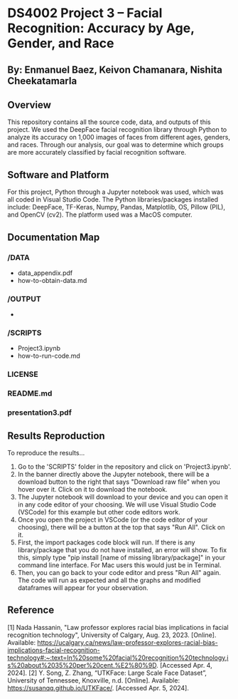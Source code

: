 # DS4002 Project 3 – Facial Recognition: Accuracy by Age, Gender, and Race
## By: Enmanuel Baez, Keivon Chamanara, Nishita Cheekatamarla

## Overview

This repository contains all the source code, data, and outputs of this project. We used the DeepFace facial recognition library through Python to analyze its accuracy on 1,000 images of faces from different ages, genders, and races. Through our analysis, our goal was to determine which groups are more accurately classified by facial recognition software.

## Software and Platform

For this project, Python through a Jupyter notebook was used, which was all coded in Visual Studio Code. The Python libraries/packages installed include: DeepFace, TF-Keras, Numpy, Pandas, Matplotlib, OS, Pillow (PIL), and OpenCV (cv2). The platform used was a MacOS computer.

## Documentation Map

### /DATA

+ data_appendix.pdf
+ how-to-obtain-data.md

### /OUTPUT

+ 

### /SCRIPTS

+ Project3.ipynb
+ how-to-run-code.md

### LICENSE

### README.md

### presentation3.pdf

## Results Reproduction

To reproduce the results...

1. Go to the 'SCRIPTS' folder in the repository and click on 'Project3.ipynb'.
2. In the banner directly above the Jupyter notebook, there will be a download button to the right that says "Download raw file" when you hover over it. Click on it to download the notebook.
3. The Jupyter notebook will download to your device and you can open it in any code editor of your choosing. We will use Visual Studio Code (VSCode) for this example but other code editors work.
4. Once you open the project in VSCode (or the code editor of your choosing), there will be a button at the top that says "Run All". Click on it.
5. First, the import packages code block will run. If there is any library/package that you do not have installed, an error will show. To fix this, simply type "pip install [name of missing library/package]" in your command line interface. For Mac users this would just be in Terminal.
6. Then, you can go back to your code editor and press "Run All" again. The code will run as expected and all the graphs and modified dataframes will appear for your observation.

## Reference

[1] Nada Hassanin, "Law professor explores racial bias implications in facial recognition technology", University of Calgary, Aug. 23, 2023. [Online]. Available: https://ucalgary.ca/news/law-professor-explores-racial-bias-implications-facial-recognition-technology#:~:text=In%20some%20facial%20recognition%20technology,is%20about%2035%20per%20cent.%E2%80%9D. [Accessed Apr. 4, 2024]. 
[2] Y. Song, Z. Zhang, “UTKFace: Large Scale Face Dataset”, University of Tennessee, Knoxville, n.d. [Online]. Available: https://susanqq.github.io/UTKFace/. [Accessed Apr. 5, 2024].

